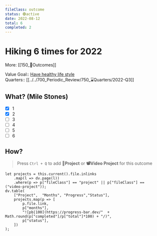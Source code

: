 ```yaml
---
fileClass: outcome  
status: 🟢active
date: 2022-08-12  
total: 6
completed: 2
---
```


# Hiking 6 times for 2022
More: [[150_🎯Outcomes]]

Value Goal:: [Have healthy life style](100_Goal_Management/130_🌟Value_Goals/Have%20healthy%20life%20style.md)  
Quarters:: [[../../700_Periodic_Review/750_⌛Quarters/2022-Q3]]  

## What? (Mile Stones)
- [x] 1
- [x] 2
- [ ] 3
- [ ] 4
- [ ] 5
- [ ] 6

## How?
> Press `Ctrl + Q`  to add **💎Project** or **📽Video Project** for this outcome  
```dataviewjs
let projects = this.current().file.inlinks
	.map(l => dv.page(l))
    .where(p => p["fileClass"] == "project" || p["fileClass"] == ("video-project"));
dv.table(
    ["Project",  "Months", "Progress","Status"],
    projects.map(p => [
        p.file.link,
        p["months"],
        "![pb|100](https://progress-bar.dev/"  + Math.round(p["completed"]/p["total"]*100) + "/)",
        p["status"],
    ])
);
```